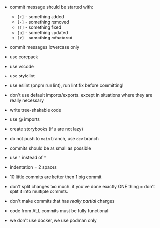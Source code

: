 - commit message should be started with:

  - `[+]` - something added
  - `[-]` - something removed
  - `[f]` - something fixed
  - `[u]` - something updated
  - `[r]` - something refactored

- commit messages lowercase only
- use corepack
- use vscode
- use stylelint
- use eslint (pnpm run lint), run lint:fix before committing!
- don't use default imports/exports. except in situations where they are really necessary
- write tree-shakable code
- use @ imports
- create storybooks (if u are not lazy)
- do not push to `main` branch, use `dev` branch
- commits should be as small as possible
- use `'` instead of `"`
- indentation = 2 spaces
- 10 little commits are better then 1 big commit
- don't split changes too much. if you've done exactly ONE thing = don't split it into multiple commits.
- don't make commits that has _really partial_ changes
- code from ALL commits must be fully functional
- we don't use docker, we use podman only

